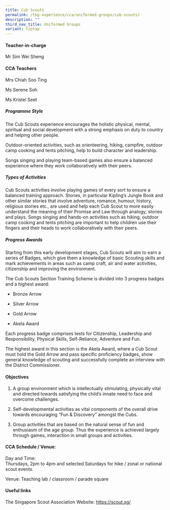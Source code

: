 ```yaml
---
title: Cub Scouts
permalink: /tkp-experience/cca/uniformed-groups/cub-scouts/
description: ""
third_nav_title: Uniformed Groups
variant: tiptap
---
```

<h4>Teacher-in-charge</h4>
<p>Mr Sim Wei Sheng</p>
<h4>CCA Teachers</h4>
<p>Mrs Chiah Soo Ting</p>
<p>Ms Serene Soh</p>
<p>Ms Kristel Seet</p>
<p></p>
<h5>Programme Style</h5>
<p>The Cub Scouts experience encourages the holistic physical, mental, spiritual
and social development with a strong emphasis on duty to country and helping
other people.</p>
<p>Outdoor-oriented activities, such as orienteering, hiking, campfire, outdoor
camp cooking and tents pitching, help to build character and leadership.</p>
<p>Songs singing and playing team-based games also ensure a balanced experience
where they work collaboratively with their peers.</p>
<h5><strong>Types of Activities</strong></h5>
<p>Cub Scouts activities involve playing games of every sort to ensure a
balanced training approach. Stories, in particular Kipling’s Jungle Book
and other similar stories that involve adventure, romance, humour, history,
religious stories etc., are used and help each Cub Scout to more easily
understand the meaning of their Promise and Law through analogy, stories
and plays. Songs singing and hands-on activities such as hiking, outdoor
camp cooking and tents pitching are important to help children use their
fingers and their heads to work collaboratively with their peers.</p>
<h5>Progress Awards</h5>
<p>Starting from this early development stages, Cub Scouts will aim to earn
a series of Badges, which give them a knowledge of basic Scouting skills
and mark achievements in areas such as camp craft, air and water activities,
citizenship and improving the environment.</p>
<p>The Cub Scouts Section Training Scheme is divided into 3 progress badges
and a highest award:</p>
<ul data-tight="true" class="tight">
<li>
<p>Bronze Arrow</p>
</li>
<li>
<p>Silver Arrow</p>
</li>
<li>
<p>Gold Arrow</p>
</li>
<li>
<p>Akela Award</p>
</li>
</ul>
<p>Each progress badge comprises tests for Citizenship, Leadership and Responsibility,
Physical Skills, Self-Reliance, Adventure and Fun.</p>
<p>The highest award in this section is the Akela Award, where a Cub Scout
must hold the Gold Arrow and pass specific proficiency badges, show general
knowledge of scouting and successfully complete an interview with the District
Commissioner.</p>
<h4>Objectives</h4>
<ol data-tight="true" class="tight">
<li>
<p>A group environment which is intellectually stimulating, physically vital
and directed towards satisfying the child’s innate need to face and overcome
challenges.</p>
</li>
<li>
<p>Self-developmental activities as vital components of the overall drive
towards encouraging “Fun &amp; Discovery” amongst the Cubs.</p>
</li>
<li>
<p>Group activities that are based on the natural sense of fun and enthusiasm
of the age group. Thus the experience is achieved largely through games,
interaction in small groups and activities.</p>
</li>
</ol>
<h4>CCA Schedule / Venue:</h4>
<p>Day and Time:
<br>Thursdays, 2pm to 4pm and selected Saturdays for hike / zonal or national
scout events.</p>
<p>Venue: Teaching lab / classroom / parade square</p>
<h4>Useful links</h4>
<p>The Singapore Scout Association Website:&nbsp;<a href="https://scout.sg/" rel="noopener noreferrer nofollow" target="_blank">https://scout.sg/</a>
</p>
<p></p>
<p></p>
<p></p>